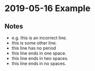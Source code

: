 # 2019-05-16 Example

## Notes

- e.g. this is an incorrect line.
- this is some other line.
- this line has no period
- this line ends in one space. 
- this line ends in two spaces.  
- this line ends in no spaces.
